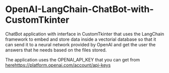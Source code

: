 # OpenAI-LangChain-ChatBot-with-CustomTkinter
 ChatBot application with interface in CustomTkinter that uses the LangChain framework to embed and store data inside a vectorial database so that it can send it to a neural network provided by OpenAI and get the user the answers that he needs based on the files stored.

 The application uses the OPENAI_API_KEY that you can get from [here](https://platform.openai.com/account/api-keys)https://platform.openai.com/account/api-keys
